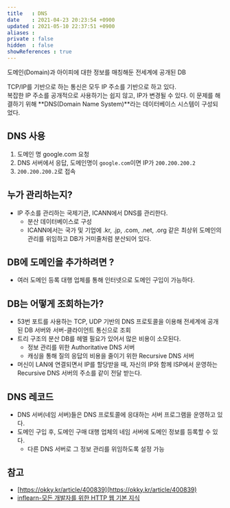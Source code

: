 ```yaml
---
title   : DNS 
date    : 2021-04-23 20:23:54 +0900
updated : 2021-05-10 22:37:51 +0900
aliases : 
private : false
hidden  : false
showReferences : true
---
```

도메인(Domain)과 아이피에 대한 정보를 매칭해둔 전세계에 공개된 DB

TCP/IP를 기반으로 하는 통신은 모두 IP 주소를 기반으로 하고 있다.  
복잡한 IP 주소를 공개적으로 사용하기는 쉽지 않고, IP가 변경될 수 있다. 이 문제를 해결하기 위해 **DNS(Domain Name System)**라는 데이터베이스 시스템이 구성되었다. 
## DNS 사용 
1. 도메인 명 google.com 요청 
2. DNS 서버에서 응답, 도메인명이 `google.com`이면 IP가 `200.200.200.2`
3. `200.200.200.2`로 접속 

## 누가 관리하는지?  
- IP 주소를 관리하는 국제기관, ICANN에서 DNS를 관리한다.  
	- 분산 데이터베이스로 구성  
	- ICANN에서는 국가 및 기업에 .kr, .jp, .com, .net, .org 같은 최상위 도메인의 관리를 위임하고 DB가 거미줄처럼 분산되어 있다.  

## DB에 도메인을 추가하려면 ? 
- 여러 도메인 등록 대행 업체를 통해 인터넷으로 도메인 구입이 가능하다. 

## DB는 어떻게 조회하는가? 
- 53번 포트를 사용하는 TCP, UDP 기반의 DNS 프로토콜을 이용해 전세계에 공개된 DB 서버와 서버-클라이언트 통신으로 조회  
- 트리 구조의 분산 DB를 헤멜 필요가 있어서 많은 비용이 소모된다.
	- 정보 관리를 위한 Authoritative DNS 서버
	- 캐싱을 통해 질의 응답의 비용을 줄이기 위한 Recursive DNS 서버 
- 머신이 LAN에 연결되면서 IP를 할당받을 때, 자신의 IP와 함께 ISP에서 운영하는 Recursive DNS 서버의 주소를 같이 전달 받는다. 


## DNS 레코드
- DNS 서버(네임 서버)들은 DNS 프로토콜에 응대하는 서버 프로그램을 운영하고 있다. 
- 도메인 구입 후, 도메인 구매 대행 업체의 네임 서버에 도메인 정보를 등록할 수 있다. 
	- 다른 DNS 서버로 그 정보 관리를 위임하도록 설정 가능 

## 참고
- [https://okky.kr/article/400839](https://okky.kr/article/400839)
- [inflearn-모든 개발자를 위한 HTTP 웹 기본 지식](https://inf.run/q4wV)
